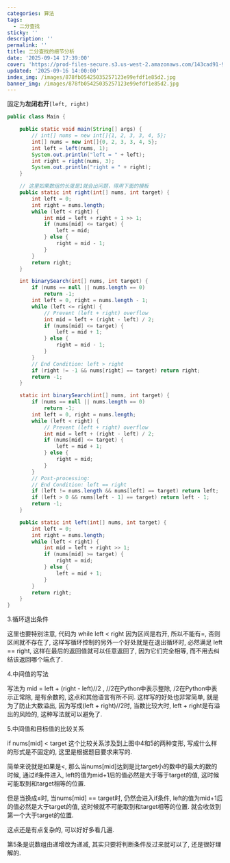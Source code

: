 ```yaml
---
categories: 算法
tags:
  - 二分查找
sticky: ''
description: ''
permalink: ''
title: 二分查找的细节分析
date: '2025-09-14 17:39:00'
cover: 'https://prod-files-secure.s3.us-west-2.amazonaws.com/143cad91-961b-48b0-82dc-78fbb6eb5abe/15342647-5caa-4b2c-b493-0a13046a49ad/119879001_p0.jpg?X-Amz-Algorithm=AWS4-HMAC-SHA256&X-Amz-Content-Sha256=UNSIGNED-PAYLOAD&X-Amz-Credential=ASIAZI2LB466W6ZRHFFM%2F20250918%2Fus-west-2%2Fs3%2Faws4_request&X-Amz-Date=20250918T000043Z&X-Amz-Expires=3600&X-Amz-Security-Token=IQoJb3JpZ2luX2VjEDcaCXVzLXdlc3QtMiJIMEYCIQCydzWoUM%2F99mpKrbfbR5LlaiDp1kVAOpODQNgN1sPpYAIhALCYV2BYoRt4IvrUrDPJTKBYh9SToc15pdkoxqz%2BjW81KogECLD%2F%2F%2F%2F%2F%2F%2F%2F%2F%2FwEQABoMNjM3NDIzMTgzODA1Igyn4ZQ2rIuRG%2Futt6Aq3AOvYMcbMZquXuF8VNA4weSzaaahywVc48quMQpE7L72bp843bY%2FYU37Sc%2F6ONjApYTgvTv19%2FMlaWswBpSbqaAXWa3AlKkoG7L6S3ZW3Pmn%2F%2FKe3CpnK892tUx9aQV%2FjtPhSqBtutI%2F5%2BnKCI8AO1XeqKUSVTNYXIaHjcXzsS1bZMjB%2FxnMDQTM%2FUMLoobhnv3ZqaLQaAkHvUbDbi25dRGiOX59IvkUtlvJz%2BZszkNc2L14i%2FTceqP3SizeIaTaXTarEHlBWmj8Y1Fd%2BydTkmBVDQcEKd19My99Cjomfo%2F0INB7SIF1iGmisPDQu29yPoyCBz4mbrfC%2FGTE8HiEIj74bUrbijjJ3Ce8J8UsvLG2a0wkzELa7QyHUHA%2FsQzsYIfIBeReoxlq63vkoKyXINyHWfaBV3NYJjuy5JQvbAkxDlkroD4kG81L8bzJPT599x5L16UdlTRej6UMxvP9v0rD0IGuMH18IiOUJe4eB3AC4fCvgpjZZ6jkPJiG4kD%2Bh27QVpwLe6PnpTpNhUAFmZW4Bg%2F2%2Fde1vxBfYrUw%2BXgdLL1CaXJnDJe%2Fg04HS7awlsAeXufi%2BIWC6uRqQfbSgxpBefr00bv1M5r82%2FoJy%2FrUncqIG7tCPL4iK4zBdjCR9qzGBjqkASfZD8RG9Wf8L%2FUvI6%2BQXRVUnEa76siyNlBMBfk6fA1FBYrwDzEScJ%2B5OvrYHlfpSt7oihr47luXX66toYM3ziijZ64eUClZxP7fX83wsZHdfL04WJbW4hTS6Tvu6LxhCDXLxJBeh%2BUMNF6lf7119GiUVSSCm5F1olHu9L4fM0KMKpyhf1MOCiU3j4NNAbwXU306EjRZdp02yXrd1UhcS3oFIze9&X-Amz-Signature=c98a4a63d6fad079d6c0cbfa4460600327fca06be873e830a1250c0d66269254&X-Amz-SignedHeaders=host&x-amz-checksum-mode=ENABLED&x-id=GetObject'
updated: '2025-09-16 14:00:00'
index_img: /images/878fb05425035257123e99efdf1e85d2.jpg
banner_img: /images/878fb05425035257123e99efdf1e85d2.jpg
---
```


固定为**左闭右开**`[left, right)`


```java
public class Main {

    public static void main(String[] args) {
        // int[] nums = new int[]{1, 2, 3, 3, 4, 5};
        int[] nums = new int[]{0, 2, 3, 3, 4, 5};
        int left = left(nums, 1);
        System.out.println("left = " + left);
        int right = right(nums, 3);
        System.out.println("right = " + right);
    }

    // 这里如果数组的长度是1就会出问题，得用下面的模板
    public static int right(int[] nums, int target) {
        int left = 0;
        int right = nums.length;
        while (left < right) {
            int mid = left + right + 1 >> 1;
            if (nums[mid] <= target) {
                left = mid;
            } else {
                right = mid - 1;
            }
        }
        return right;
    }

    int binarySearch(int[] nums, int target) {
        if (nums == null || nums.length == 0)
            return -1;
        int left = 0, right = nums.length - 1;
        while (left <= right) {
            // Prevent (left + right) overflow
            int mid = left + (right - left) / 2;
            if (nums[mid] <= target) {
                left = mid + 1;
            } else {
                right = mid - 1;
            }
        }
        // End Condition: left > right
        if (right != -1 && nums[right] == target) return right;
        return -1;
    }

    static int binarySearch(int[] nums, int target) {
        if (nums == null || nums.length == 0)
            return -1;
        int left = 0, right = nums.length;
        while (left < right) {
            // Prevent (left + right) overflow
            int mid = left + (right - left) / 2;
            if (nums[mid] <= target) {
                left = mid + 1;
            } else {
                right = mid;
            }
        }
        // Post-processing:
        // End Condition: left == right
        if (left != nums.length && nums[left] == target) return left;
        if (left > 0 && nums[left - 1] == target) return left - 1;
        return -1;
    }

    public static int left(int[] nums, int target) {
        int left = 0;
        int right = nums.length;
        while (left < right) {
            int mid = left + right >> 1;
            if (nums[mid] >= target) {
                right = mid;
            } else {
                left = mid + 1;
            }
        }
        return right;
    }
}
```


3.循环退出条件


这里也要特别注意, 代码为 while left < right 因为区间是右开, 所以不能有=, 否则区间就不存在了, 这样写循环控制的另外一个好处就是在退出循环时, 必然满足 left == right, 这样在最后的返回值就可以任意返回了, 因为它们完全相等, 而不用去纠结该返回哪个端点了.


4.中间值的写法


写法为 mid = left + (right - left)//2 , //2在Python中表示整除, /2在Python中表示正常除, 是有余数的, 这点和其他语言有所不同. 这样写的好处也非常简单, 就是为了防止大数溢出, 因为写成(left + right)//2时, 当数比较大时, left + right是有溢出的风险的, 这种写法就可以避免了.


5.中间值和目标值的比较关系


if nums[mid] < target 这个比较关系涉及到上图中4和5的两种变形, 写成什么样的形式是不固定的, 这里是根据题目要求来写的.


简单来说就是如果是<, 那么当nums[mid]达到是比target小的数中的最大的数的时候, 通过if条件进入, left的值为mid+1后的值必然是大于等于target的值, 这时候可能取到和target相等的位置.


但是当换成≤时, 当nums[mid] == target时, 仍然会进入if条件, left的值为mid+1后的值必然是大于target的值, 这时候就不可能取到和target相等的位置. 就会收敛到第一个大于target的位置.


这点还是有点复杂的, 可以好好多看几遍.


第5条是说数组由递增改为递减, 其实只要将判断条件反过来就可以了, 还是很好理解的.

